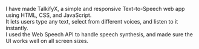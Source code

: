 I have made TalkifyX, a simple and responsive Text-to-Speech web app using HTML, CSS, and JavaScript.  
It lets users type any text, select from different voices, and listen to it instantly.  
I used the Web Speech API to handle speech synthesis, and made sure the UI works well on all screen sizes.
